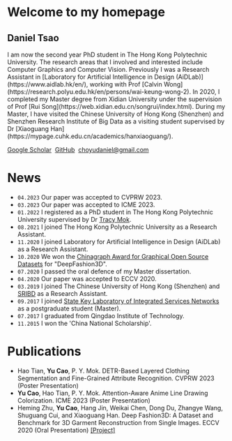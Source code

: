 # Welcome to my homepage
## Daniel Tsao

<div class="gird-containre">
<div class="grid grid--p-2">
<div class="cell cell--12 cell--md-auto" markdown="1">
I am now the second year PhD student in The Hong Kong Polytechnic University. The research areas that I involved and interested include Computer Graphics and Computer Vision. Previously I was a Research Assistant in [Laboratory for Artificial Intelligence in Design (AiDLab)](https://www.aidlab.hk/en/), working with Prof [Calvin Wong](https://research.polyu.edu.hk/en/persons/wai-keung-wong-2). In 2020, I completed my Master degree from Xidian University under the supervision of Prof [Rui Song](https://web.xidian.edu.cn/songrui/index.html). During my Master, I have visited the Chinese University of Hong Kong (Shenzhen) and Shenzhen Research Institute of Big Data as a visiting student supervised by Dr [Xiaoguang Han](https://mypage.cuhk.edu.cn/academics/hanxiaoguang/).
  




[Google Scholar](https://scholar.google.com.hk/citations?user=jkEWQIYAAAAJ&hl=zh-CN)&nbsp;
[GitHub](https://github.com/DanielCho-HK)&nbsp;
[choyudaniel@gmail.com](mailto:choyudaniel@gmail.com) 


# News
* `04.2023` Our paper was accepted to CVPRW 2023.
* `03.2023` Our paper was accepted to ICME 2023.
* `01.2022` I registered as a PhD student in The Hong Kong Polytechnic University supervised by Dr [Tracy Mok](https://research.polyu.edu.hk/en/persons/pik-yin-mok).  
* `08.2021` I joined The Hong Kong Polytechnic University as a Research Assistant.
* `11.2020` I joined Laboratory for Artificial Intelligence in Design (AiDLab) as a Research Assistant.
* `10.2020` We won the [Chinagraph Award for Graphical Open Source Datasets](https://sse.cuhk.edu.cn/en/article/755) for "DeepFashion3D".
* `07.2020` I passed the oral defence of my Master dissertation.
* `04.2020` Our paper was accepted to ECCV 2020.
* `03.2019` I joined The Chinese University of Hong Kong (Shenzhen) and [SRIBD](http://www.sribd.cn/) as a Research Assistant.
* `09.2017` I joined [State Key Laboratory of Integrated Services Networks](https://isn.xidian.edu.cn/index.htm) as a postgraduate student (Master).
* `07.2017` I graduated from Qingdao Institute of Technology.
* `11.2015` I won the 'China National Scholarship'.


# Publications
* Hao Tian, **Yu Cao**, P. Y. Mok. DETR-Based Layered Clothing Segmentation and Fine-Grained Attribute Recognition. CVPRW 2023 (Poster Presentation)
* **Yu Cao**, Hao Tian, P. Y. Mok. Attention-Aware Anime Line Drawing Colorization. ICME 2023 (Poster Presentation)
* Heming Zhu, **Yu Cao**, Hang Jin, Weikai Chen, Dong Du, Zhangye Wang, Shuguang Cui, and Xiaoguang Han. Deep Fashion3D: A Dataset and Benchmark for 3D Garment Reconstruction from Single Images. ECCV 2020 (Oral Presentation)  [\[Project\]](https://kv2000.github.io/2020/03/25/deepFashion3DRevisited/)

